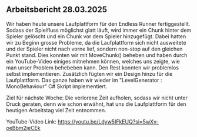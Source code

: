 ## Arbeitsbericht 28.03.2025

Wir haben heute unsere Laufplattform für den Endless Runner fertiggestellt. Sodass der Spielfluss möglichst glatt läuft, wird immer ein Chunk hinter dem Spieler gelöscht und ein Chunk vor dem Spieler hinzugefügt. Dabei hatten wir zu Beginn grosse Probleme, da die Laufplattform sich nicht ausweitete und der Spieler nicht nach vorne lief, sondern non-stop auf den gleichen Punkt stand. Dies konnten wir mit MoveChunk() beheben und haben durch ein YouTube-Video einiges mitnehmen können, welches uns zeigte, wie man unser Problem behebeben kann. Den Rest konnten wir problemlos selbst implementieren. Zusätzlich fügten wir ein Design hinzu für die Laufplattform. Das ganze haben wir wieder im "LevelGenerator : MonoBehaviour" C# Skript implementiert.

Ziel für nächste Woche:
Die verlorene Zeit aufholen, sodass wir nicht unter Druck geraten, denn wie schon erwähnt, hat uns die Laufplattform für den heutigen Arbeitstag viel Zeit entnommen.

YouTube-Video Link:
https://youtu.be/Ldyw5IFkEUQ?si=5wXv-oeBbm2jeCEk



